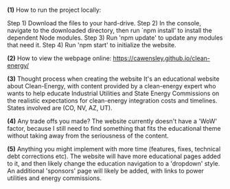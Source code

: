 **(1)** How to run the project locally:

Step 1) Download the files to your hard-drive.
Step 2) In the console, navigate to the downloaded directory, then run  `npm install' to install the dependent Node modules.
Step 3) Run 'npm update' to update any modules that need it.
Step 4) Run 'npm start' to initialize the website.

**(2)** How to view the webpage online:
https://cawensley.github.io/clean-energy/

**(3)** Thought process when creating the website
It's an educational website about Clean-Energy, with content provided by a clean-energy expert who wants to help educate Industrial
Utilities and State Energy Commissions on the realistic expectations for clean-energy integration costs and timelines.  States involved
are (CO, NV, AZ, UT).

**(4)** Any trade offs you made?
The website currently doesn't have a 'WoW' factor, because I still need to find something that fits the educational theme without 
taking away from the seriousness of the content.

**(5)** Anything you might implement with more time (features, fixes, technical debt corrections etc).
The website will have more educational pages added to it, and then likely change the education navigation to a 'dropdown' style.  An 
additional 'sponsors' page will likely be added, with links to power utilities and energy commissions.
